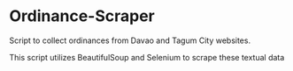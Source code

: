 # Ordinance-Scraper


Script to collect ordinances from Davao and Tagum City websites.

This script utilizes BeautifulSoup and Selenium to scrape these textual data


